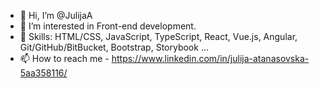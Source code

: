 - 👋 Hi, I’m @JulijaA
- 👀 I’m interested in Front-end development.
- 🧠 Skills: HTML/CSS, JavaScript, TypeScript, React, Vue.js, Angular, Git/GitHub/BitBucket, Bootstrap, Storybook ...
- 📫 How to reach me - https://www.linkedin.com/in/julija-atanasovska-5aa358116/

<!---
JulijaA/JulijaA is a ✨ special ✨ repository because its `README.md` (this file) appears on your GitHub profile.
You can click the Preview link to take a look at your changes.
--->
